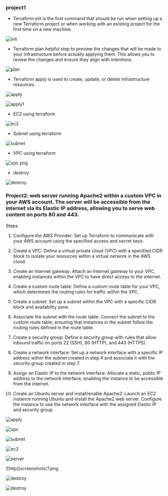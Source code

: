 ### project1

* Terraform init is the first command that should be run when setting up a new Terraform project or when working with an existing project for the first time on a new machine.

![init](screenshots/init.png)

* Terraform plan helpful step to preview the changes that will be made to your infrastructure before actually applying them. This allows you to review the changes and ensure they align with intentions.

![plan](screenshots/plan.png)

*  Terraform apply is used to create, update, or delete infrastructure resources.

![apply](screenshots/apply.png)

![apply1](screenshots/apply1.png)

* EC2 using terraform

![ec2](screenshots/ec2.png)

* Subnet using terraform

![subnet](screenshots/subnet.png)

* VPC using terraform

![vpc.png](screenshots/vpc.png)

* destroy 

![destroy](screenshots/destroy.png)

### Project2: web server running Apache2 within a custom VPC in your AWS account. The server will be accessible from the internet via its Elastic IP address, allowing you to serve web content on ports 80 and 443.

Steps: 

1. Configure the AWS Provider: Set up Terraform to communicate with your AWS account using the specified access and secret keys.

2. Create a VPC: Define a virtual private cloud (VPC) with a specified CIDR block to isolate your resources within a virtual network in the AWS cloud.

3. Create an Internet gateway: Attach an Internet gateway to your VPC, enabling instances within the VPC to have direct access to the internet.

4. Create a custom route table: Define a custom route table for your VPC, which determines the routing rules for traffic within the VPC.

5. Create a subnet: Set up a subnet within the VPC with a specific CIDR block and availability zone.

6. Associate the subnet with the route table: Connect the subnet to the custom route table, ensuring that instances in the subnet follow the routing rules defined in the route table.

7. Create a security group: Define a security group with rules that allow inbound traffic on ports 22 (SSH), 80 (HTTP), and 443 (HTTPS).

8. Create a network interface: Set up a network interface with a specific IP address within the subnet created in step 4 and associate it with the security group created in step 7.

9. Assign an Elastic IP to the network interface: Allocate a static, public IP address to the network interface, enabling the instance to be accessible from the internet.

10. Create an Ubuntu server and install/enable Apache2: Launch an EC2 instance running Ubuntu and install the Apache2 web server. Configure the instance to use the network interface with the assigned Elastic IP and security group.


![apply](screenshots/3.png)

![vpc](screenshots/1.png)

![subnet](screenshots/2.png)

![ec2](screenshots/5.png)

![server](screenshots/6.png)

![http](screenshots/7.png

![destroy](screenshots/8.png)

![destroy](screenshots/9.png)






